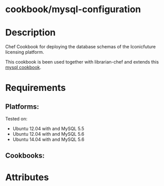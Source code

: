 # cookbook/mysql-configuration

Description
===========

Chef Cookbook for deploying the database schemas of the Iconicfuture licensing platform.

This cookbook is been used together with librarian-chef and extends this
[mysql cookbook](https://supermarket.chef.io/cookbooks/mysql).

Requirements
============

## Platforms:

Tested on:

* Ubuntu 12.04 with and MySQL 5.5
* Ubuntu 12.04 with and MySQL 5.6
* Ubuntu 14.04 with and MySQL 5.6

## Cookbooks:

Attributes
==========
